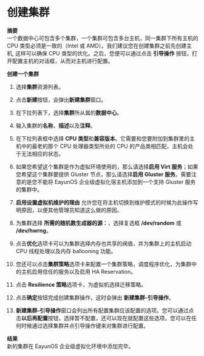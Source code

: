 # 创建集群

**摘要**<br/>
一个数据中心可包含多个集群，一个集群可包含多台主机，同一集群下所有主机的 CPU 类型必须是一致的（Intel 或 AMD）。我们建议您在创建集群之前先创建主机, 这样可以确保 CPU 类型的优化。之后，您便可以通过点击 **引导操作** 按钮，打开配置主机的对话框，从而对主机进行配置。

**创建一个集群**

1. 选择**集群**资源列表。

2. 点击**新建**按钮，会弹出**新建集群**窗口。

3. 在下拉列表下，选择**集群**所从属的**数据中心**。

4. 输入集群的**名称**，**描述**以及**注释**。

5. 在下拉列表框中选择 **CPU 类型**和**兼容版本**。它需要和您要附加到集群里的主机中的最老的那个 CPU 处理器类型所处的 CPU 的产品类相匹配，主机会处于无法相应的状态。

6. 如果您希望这个集群是作为虚拟环境使用的，那么请选择**启用 Virt 服务**；如果您希望这个集群要提供 Gluster 节点，那么请选择**启用 Gluster 服务**。需要注意的是您不能将 EayunOS 企业级虚拟化宿主机添加到一个支持 Gluster 服务的集群中。

7. **启用设置虚拟机维护的理由** 允许您在将主机切换到维护模式的时候为此操作写明原因，以便其他管理员知道这么做的原因。

8. 为集群选择 **所需的随机数生成器的源：**，选择复选框 **/dev/random** 或 **/dev/hwrng**。 

9. 点击**优化**选项卡可以为集群选择内存也共享的阀值，并为集群上的主机启动 CPU 线程处理以及内存 ballooning 功能。

10. 您还可以点击**集群策略**选项卡来配置一个集群策略，调度程序优化，为集群中的主机启用信任的服务以及启用 HA Reservation。

11. 点击 **Resilience 策略**选项卡，为虚拟机选择迁移策略。

12. 点击**确定**按钮完成创建集群操作，这时会弹出 **新建集群-引导操作**。

13. **新建集群-引导操作**窗口会列出所有配置集群应该配置的选项。您可以通过点击**以后再配置**按钮，选择暂不配置，还可以现在就配置这些选项。您可以在任何时候通过选择集群并点引导操作键来对集群进行配置。

**结果**<br/>
新的集群在 EayunOS 企业级虚拟化环境中添加完毕。
